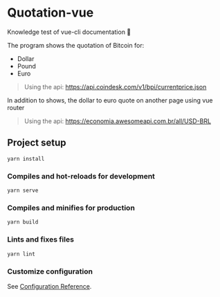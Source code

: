 # Quotation-vue

Knowledge test of vue-cli documentation :green_heart:

The program shows the quotation of Bitcoin for:
 - Dollar
 - Pound
 - Euro
 
> Using the api: https://api.coindesk.com/v1/bpi/currentprice.json

In addition to shows, the dollar to euro quote on another page using vue router

> Using the api: https://economia.awesomeapi.com.br/all/USD-BRL

## Project setup
```
yarn install
```

### Compiles and hot-reloads for development
```
yarn serve
```

### Compiles and minifies for production
```
yarn build
```

### Lints and fixes files
```
yarn lint
```

### Customize configuration
See [Configuration Reference](https://cli.vuejs.org/config/).
